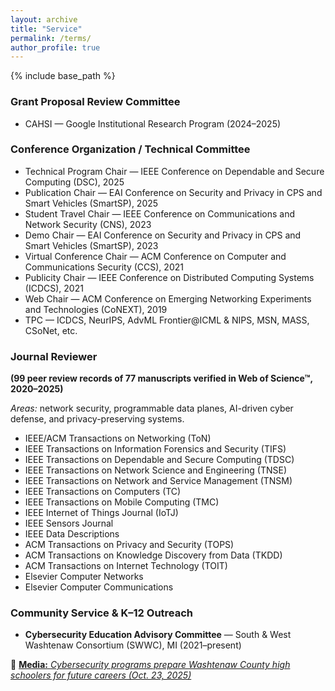 ```yaml
---
layout: archive
title: "Service"
permalink: /terms/
author_profile: true
---
```

{% include base_path %}



### Grant Proposal Review Committee
- CAHSI — Google Institutional Research Program (2024–2025)



### Conference Organization / Technical Committee
- Technical Program Chair — IEEE Conference on Dependable and Secure Computing (DSC), 2025  
- Publication Chair — EAI Conference on Security and Privacy in CPS and Smart Vehicles (SmartSP), 2025  
- Student Travel Chair — IEEE Conference on Communications and Network Security (CNS), 2023  
- Demo Chair — EAI Conference on Security and Privacy in CPS and Smart Vehicles (SmartSP), 2023  
- Virtual Conference Chair — ACM Conference on Computer and Communications Security (CCS), 2021  
- Publicity Chair — IEEE Conference on Distributed Computing Systems (ICDCS), 2021  
- Web Chair — ACM Conference on Emerging Networking Experiments and Technologies (CoNEXT), 2019  
- TPC — ICDCS, NeurIPS, AdvML Frontier@ICML & NIPS, MSN, MASS, CSoNet, etc.



### Journal Reviewer  
**(99 peer review records of 77 manuscripts verified in Web of Science™, 2020–2025)**  

*Areas:* network security, programmable data planes, AI-driven cyber defense, and privacy-preserving systems.

- IEEE/ACM Transactions on Networking (ToN)  
- IEEE Transactions on Information Forensics and Security (TIFS)  
- IEEE Transactions on Dependable and Secure Computing (TDSC)  
- IEEE Transactions on Network Science and Engineering (TNSE)  
- IEEE Transactions on Network and Service Management (TNSM)  
- IEEE Transactions on Computers (TC)  
- IEEE Transactions on Mobile Computing (TMC)  
- IEEE Internet of Things Journal (IoTJ)  
- IEEE Sensors Journal  
- IEEE Data Descriptions  
- ACM Transactions on Privacy and Security (TOPS)  
- ACM Transactions on Knowledge Discovery from Data (TKDD)  
- ACM Transactions on Internet Technology (TOIT)  
- Elsevier Computer Networks  
- Elsevier Computer Communications  



### Community Service & K–12 Outreach
- **Cybersecurity Education Advisory Committee** — South & West Washtenaw Consortium (SWWC), MI (2021–present)  

🔗 [**Media:** *Cybersecurity programs prepare Washtenaw County high schoolers for future careers (Oct. 23, 2025)*](https://concentratemedia.com/cybersecurity-programs-prepare-washtenaw-county-high-schoolers-for-future-careers/)
